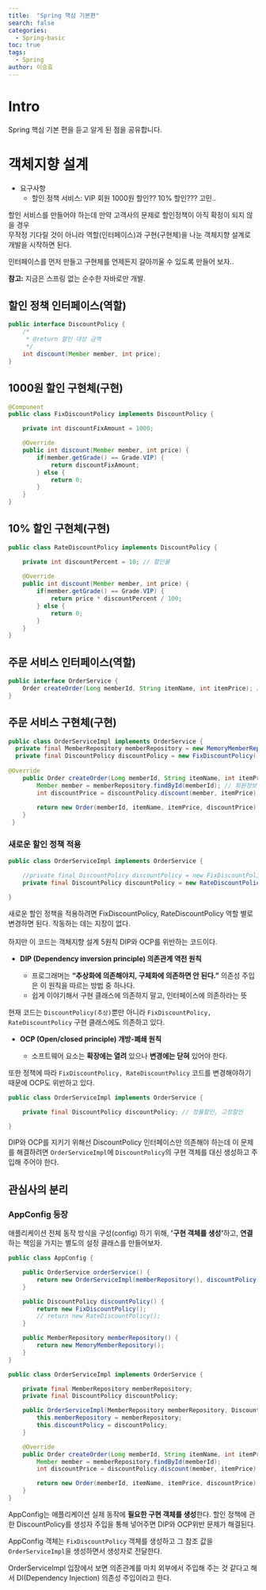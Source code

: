 ```yaml
---
title:  "Spring 핵심 기본편"
search: false
categories: 
  - Spring-basic
toc: true  
tags:
  - Spring
author: 이승효
---
```


# Intro 
Spring 핵심 기본 편을 듣고 알게 된 점을 공유합니다.

# 객체지향 설계

- 요구사항
    - 할인 정책 서비스: VIP 회원 1000원 할인?? 10% 할인??? 고민..

할인 서비스를 만들어야 하는데 만약 고객사의 문제로 할인정책이 아직 확정이 되지 않을 경우<br>
무작정 기다릴 것이 아니라 역할(인터페이스)과 구현(구현체)을 나눈 객체지향 설계로 개발을 시작하면 된다.

인터페이스를 먼저 만들고 구현체를 언제든지 갈아끼울 수 있도록 만들어 보자..

<b>참고:</b> 지금은 스프링 없는 순수한 자바로만 개발.

## 할인 정책 인터페이스(역할)
```java
public interface DiscountPolicy {
	/*
	 * @return 할인 대상 금액
	 */
	int discount(Member member, int price);
}
```

## 1000원 할인 구현체(구현)
```java
@Component
public class FixDiscountPolicy implements DiscountPolicy {

	private int discountFixAmount = 1000;

	@Override
	public int discount(Member member, int price) {
		if(member.getGrade() == Grade.VIP) {
			return discountFixAmount;
		} else {
			return 0;
		}
	}
}
```

## 10% 할인 구현체(구현)
```java
public class RateDiscountPolicy implements DiscountPolicy {

	private int discountPercent = 10; // 할인율
	
	@Override
	public int discount(Member member, int price) {
		if(member.getGrade() == Grade.VIP) {
			return price * discountPercent / 100;
		} else {
			return 0;
		}
	}
}
```

## 주문 서비스 인터페이스(역할)
```java
public interface OrderService {
	Order createOrder(Long memberId, String itemName, int itemPrice); // 주문생성
}
```

## 주문 서비스 구현체(구현)
```java
public class OrderServiceImpl implements OrderService {
  private final MemberRepository memberRepository = new MemoryMemberRepository();
  private final DiscountPolicy discountPolicy = new FixDiscountPolicy();
  
@Override
	public Order createOrder(Long memberId, String itemName, int itemPrice) {
		Member member = memberRepository.findById(memberId); // 회원정보 조회
		int discountPrice = discountPolicy.discount(member, itemPrice);
		
		return new Order(memberId, itemName, itemPrice, discountPrice);
	}
 }
```

### 새로운 할인 정책 적용
```java
public class OrderServiceImpl implements OrderService {

    //private final DiscountPolicy discountPolicy = new FixDiscountPolicy(); // 고정할인
    private final DiscountPolicy discountPolicy = new RateDiscountPolicy(); // 정률할인

}
```

새로운 할인 정책을 적용하려면 FixDiscountPolicy, RateDiscountPolicy 역할 별로 변경하면 된다.
작동하는 데는 지장이 없다. <br><br>
하지만 이 코드는 객체지향 설계 5원칙 DIP와 OCP를 위반하는 코드이다.

- <b>DIP (Dependency inversion principle) 의존관계 역전 원칙</b>

    - 프로그래머는 <b>“추상화에 의존해야지, 구체화에 의존하면 안 된다.”</b> 의존성 주입은 이 원칙을 따르는 방법 중 하나다.
    - 쉽게 이야기해서 구현 클래스에 의존하지 말고, 인터페이스에 의존하라는 뜻

현재 코드는 `DiscountPolicy(추상)`뿐만 아니라 `FixDiscountPolicy, RateDiscountPolicy` 구현 클래스에도 의존하고 있다.

- <b>OCP (Open/closed principle) 개방-폐쇄 원칙</b>

    - 소프트웨어 요소는 <b>확장에는 열려</b> 있으나 <b>변경에는 닫혀</b> 있어야 한다.
    
또한 정책에 따라 `FixDiscountPolicy, RateDiscountPolicy` 코드를 변경해야하기 때문에 OCP도 위반하고 있다.

```java
public class OrderServiceImpl implements OrderService {

    private final DiscountPolicy discountPolicy; // 정률할인, 고정할인

}
```
DIP와 OCP를 지키기 위해선 DiscountPolicy 인터페이스만 의존해야 하는데 이 문제를 해결하려면 `OrderServiceImpl`에 `DiscountPolicy`의 구현 객체를 대신 생성하고 주입해 주어야 한다.

## 관심사의 분리
### AppConfig 등장
애플리케이션 전체 동작 방식을 구성(config) 하기 위해, <b>'구현 객체를 생성'</b>하고, <b>연결</b>하는 책임을 가지는 별도의 설정 클래스를 만들어보자.
```java
public class AppConfig {

	public OrderService orderService() {
		return new OrderServiceImpl(memberRepository(), discountPolicy());
	}

	public DiscountPolicy discountPolicy() {
        return new FixDiscountPolicy();
        // return new RateDiscountPolicy();
    }

	public MemberRepository memberRepository() {
        return new MemoryMemberRepository();
    }
}

```
```java
public class OrderServiceImpl implements OrderService {

    private final MemberRepository memberRepository;
    private final DiscountPolicy discountPolicy;

    public OrderServiceImpl(MemberRepository memberRepository, DiscountPolicy discountPolicy) {
        this.memberRepository = memberRepository;
        this.discountPolicy = discountPolicy;
    }

    @Override
    public Order createOrder(Long memberId, String itemName, int itemPrice) {
        Member member = memberRepository.findById(memberId);
        int discountPrice = discountPolicy.discount(member, itemPrice);

        return new Order(memberId, itemName, itemPrice, discountPrice);
    }
}
```
AppConfig는 애플리케이션 실제 동작에 <b>필요한 구현 객체를 생성</b>한다.
할인 정책에 관한 DiscountPolicy를 생성자 주입을 통해 넣어주면 DIP와 OCP위반 문제가 해결된다.


AppConfig 객체는 `FixDiscountPolicy` 객체를 생성하고 그 참조 값을 `OrderServiceImpl`을 생성하면서
생성자로 전달한다.

OrderServiceImpl 입장에서 보면 의존관계를 마치 외부에서 주입해 주는 것 같다고 해서
DI(Dependency Injection) 의존성 주입이라고 한다.